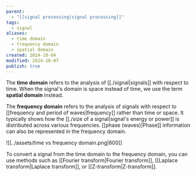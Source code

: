 ```yaml
---
parent:
  - "[[signal processing|signal processing]]"
tags:
  - signal
aliases:
  - time domain
  - frequency domain
  - spatial domain
created: 2024-10-04
modified: 2024-10-07
publish: true
---
```

The **time domain** refers to the analysis of [[./signal|signals]] with respect to time. When the signal's domain is space instead of time, we use the term **spatial domain** instead.

The **frequency domain** refers to the analysis of signals with respect to [[frequency and period of waves|frequency]] rather than time or space. It typically shows how the [[./size of a signal|signal's energy or power]] is distributed across various frequencies. [[phase (waves)|Phase]] information can also be represented in the frequency domain.

![[../assets/time vs frequency domain.png|600]]

To convert a signal from the time domain to the frequency domain, you can use methods such as [[Fourier transform|Fourier transform]], [[Laplace transform|Laplace transform]], or [[Z-transform|Z-transform]].